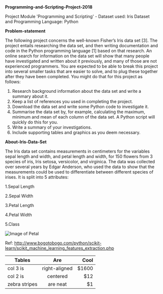 **Programming-and-Scripting-Project-2018**

Project Module 'Programming and Scripting' - Dataset used: Iris Dataset and Programming Language: Python

**Problem-statement**

The following project concerns the well-known Fisher’s Iris data set [3]. The project
entails  researching the data set, and then writing documentation and code in the
Python programming language [1] based on that research.
An online search for information on the data set will  show that many people
have investigated and written about it previously, and many of those are not experienced
programmers. You are expected to be able to break this project into several smaller tasks
that are easier to solve, and to plug these together after they have been completed. You
might do that for this project as follows:
1. Research background information about the data set and write a summary about
it.
2. Keep a list of references you used in completing the project.
3. Download the data set and write some Python code to investigate it.
4. Summarise the data set by, for example, calculating the maximum, minimum and
mean of each column of the data set. A Python script will quickly do this for you.
5. Write a summary of your investigations.
6. Include supporting tables and graphics as you deem necessary.

**About-Iris-Data-Set**

The Iris data set contains measurements in centimeters for the variables sepal length and width, and petal length and width, for 150 flowers from 3 species of iris, Iris setosa, versicolor, and virginica. The data was collected over several years by Edgar Anderson, who used the data to show that the measurements could be used to differentiate between different species of irises. It is split into 5 attributes:

1.Sepal Length

2.Sepal Width

3.Petal Length

4.Petal Width

5.Class

   ![Image of Petal](http://www.bogotobogo.com/python/scikit-learn/images/features/iris-data-set.png)

Ref: http://www.bogotobogo.com/python/scikit-learn/scikit_machine_learning_features_extraction.php


| Tables        | Are           | Cool  |
| ------------- |:-------------:| -----:|
| col 3 is      | right-aligned | $1600 |
| col 2 is      | centered      |   $12 |
| zebra stripes | are neat      |    $1 |
